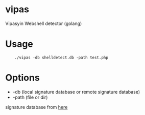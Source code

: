 # vipas
Vipasyin Webshell detector (golang)

# Usage

```shell
	./vipas -db shelldetect.db -path test.php
```

# Options
* -db (local signature database or remote signature database) 
* -path (file or dir)

signature database from [here](http://www.shelldetector.com)